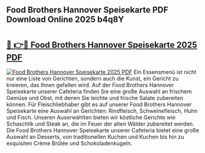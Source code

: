 ## Food Brothers Hannover Speisekarte PDF Download Online 2025 b4q8Y

# <h2><a href="http://gcebih.nevu.top/?p=Food+Brothers+Hannover+Speisekarte">🔗 👉🔴 Food Brothers Hannover Speisekarte 2025 PDF</a></h2>

[![Food Brothers Hannover Speisekarte 2025 PDF](https://i.imgur.com/dBaPXMq.png)](http://gcebih.nevu.top/?p=Food+Brothers+Hannover+Speisekarte)
Ein Essensmenü ist nicht nur eine Liste von Gerichten, sondern auch die Kunst, ein Gericht zu kreieren, das Ihnen gefallen wird. Auf der Food Brothers Hannover Speisekarte unserer Cafeteria finden Sie eine große Auswahl an frischem Gemüse und Obst, mit denen Sie leichte und frische Salate zubereiten können. Für Fleischliebhaber gibt es auf unserer Food Brothers Hannover Speisekarte eine Auswahl an Gerichten: Rindfleisch, Schweinefleisch, Huhn und Fisch. Unseren Auserwählten bieten wir köstliche Gerichte wie Schaschlik und Steak an, die im Feuer der alten Wälder zubereitet werden. Die Food Brothers Hannover Speisekarte unserer Cafeteria bietet eine große Auswahl an Desserts, von traditionellen Kuchen und Kuchen bis hin zu exquisiten Crème Brûlée und Schokoladenkugeln.
